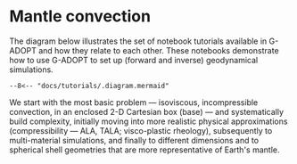 # Mantle convection

The diagram below illustrates the set of notebook tutorials available
in G-ADOPT and how they relate to each other. These notebooks demonstrate
how to use G-ADOPT to set up (forward and inverse) geodynamical simulations.

```mermaid
--8<-- "docs/tutorials/.diagram.mermaid"
```

We start with the most basic problem — isoviscous, incompressible
convection, in an enclosed 2-D Cartesian box (base) — and
systematically build complexity, initially moving into more realistic
physical approximations (compressibility — ALA, TALA; visco-plastic
rheology), subsequently to multi-material simulations, and finally to
different dimensions and to spherical shell geometries that are more
representative of Earth's mantle.
